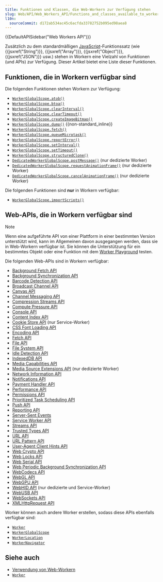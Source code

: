 ```yaml
---
title: Funktionen und Klassen, die Web-Workern zur Verfügung stehen
slug: Web/API/Web_Workers_API/Functions_and_classes_available_to_workers
l10n:
  sourceCommit: d172ab534ac45c6acfda33782752b095ed98aea8
---
```


{{DefaultAPISidebar("Web Workers API")}}

Zusätzlich zu dem standardmäßigen [JavaScript](/de/docs/Web/JavaScript)-Funktionssatz (wie {{jsxref("String")}}, {{jsxref("Array")}}, {{jsxref("Object")}}, {{jsxref("JSON")}} usw.) stehen in Workern eine Vielzahl von Funktionen (und APIs) zur Verfügung. Dieser Artikel bietet eine Liste dieser Funktionen.

## Funktionen, die in Workern verfügbar sind

Die folgenden Funktionen stehen Workern zur Verfügung:

- [`WorkerGlobalScope.atob()`](/de/docs/Web/API/WorkerGlobalScope/atob)
- [`WorkerGlobalScope.btoa()`](/de/docs/Web/API/WorkerGlobalScope/btoa)
- [`WorkerGlobalScope.clearInterval()`](/de/docs/Web/API/WorkerGlobalScope/clearInterval)
- [`WorkerGlobalScope.clearTimeout()`](/de/docs/Web/API/WorkerGlobalScope/clearTimeout)
- [`WorkerGlobalScope.createImageBitmap()`](/de/docs/Web/API/WorkerGlobalScope/createImageBitmap)
- [`WorkerGlobalScope.dump()`](/de/docs/Web/API/WorkerGlobalScope/dump) {{non-standard_inline}}
- [`WorkerGlobalScope.fetch()`](/de/docs/Web/API/WorkerGlobalScope/fetch)
- [`WorkerGlobalScope.queueMicrotask()`](/de/docs/Web/API/WorkerGlobalScope/queueMicrotask)
- [`WorkerGlobalScope.reportError()`](/de/docs/Web/API/WorkerGlobalScope/reportError)
- [`WorkerGlobalScope.setInterval()`](/de/docs/Web/API/WorkerGlobalScope/setInterval)
- [`WorkerGlobalScope.setTimeout()`](/de/docs/Web/API/WorkerGlobalScope/setTimeout)
- [`WorkerGlobalScope.structuredClone()`](/de/docs/Web/API/WorkerGlobalScope/structuredClone)
- [`DedicatedWorkerGlobalScope.postMessage()`](/de/docs/Web/API/DedicatedWorkerGlobalScope/postMessage) (nur dedizierte Worker)
- [`DedicatedWorkerGlobalScope.requestAnimationFrame()`](/de/docs/Web/API/DedicatedWorkerGlobalScope/requestAnimationFrame) (nur dedizierte Worker)
- [`DedicatedWorkerGlobalScope.cancelAnimationFrame()`](/de/docs/Web/API/DedicatedWorkerGlobalScope/cancelAnimationFrame) (nur dedizierte Worker)

Die folgenden Funktionen sind **nur** in Workern verfügbar:

- [`WorkerGlobalScope.importScripts()`](/de/docs/Web/API/WorkerGlobalScope/importScripts)

## Web-APIs, die in Workern verfügbar sind

> [!NOTE]
> Wenn eine aufgeführte API von einer Plattform in einer bestimmten Version unterstützt wird, kann im Allgemeinen davon ausgegangen werden, dass sie in Web-Workern verfügbar ist. Sie können die Unterstützung für ein bestimmtes Objekt oder eine Funktion mit dem [Worker Playground](https://mdn.github.io/dom-examples/web-workers/worker-playground/) testen.

Die folgenden Web-APIs sind in Workern verfügbar:

- [Background Fetch API](/de/docs/Web/API/Background_Fetch_API)
- [Background Synchronization API](/de/docs/Web/API/Background_Synchronization_API)
- [Barcode Detection API](/de/docs/Web/API/Barcode_Detection_API)
- [Broadcast Channel API](/de/docs/Web/API/Broadcast_Channel_API)
- [Canvas API](/de/docs/Web/API/Canvas_API)
- [Channel Messaging API](/de/docs/Web/API/Channel_Messaging_API)
- [Compression Streams API](/de/docs/Web/API/Compression_Streams_API)
- [Compute Pressure API](/de/docs/Web/API/Compute_Pressure_API)
- [Console API](/de/docs/Web/API/Console_API)
- [Content Index API](/de/docs/Web/API/Content_Index_API)
- [Cookie Store API](/de/docs/Web/API/Cookie_Store_API) (nur Service-Worker)
- [CSS Font Loading API](/de/docs/Web/API/CSS_Font_Loading_API)
- [Encoding API](/de/docs/Web/API/Encoding_API)
- [Fetch API](/de/docs/Web/API/Fetch_API)
- [File API](/de/docs/Web/API/File_API)
- [File System API](/de/docs/Web/API/File_System_API)
- [Idle Detection API](/de/docs/Web/API/Idle_Detection_API)
- [IndexedDB API](/de/docs/Web/API/IndexedDB_API)
- [Media Capabilities API](/de/docs/Web/API/Media_Capabilities_API)
- [Media Source Extensions API](/de/docs/Web/API/Media_Source_Extensions_API) (nur dedizierte Worker)
- [Network Information API](/de/docs/Web/API/Network_Information_API)
- [Notifications API](/de/docs/Web/API/Notifications_API)
- [Payment Handler API](/de/docs/Web/API/Payment_Handler_API)
- [Performance API](/de/docs/Web/API/Performance_API)
- [Permissions API](/de/docs/Web/API/Permissions_API)
- [Prioritized Task Scheduling API](/de/docs/Web/API/Prioritized_Task_Scheduling_API)
- [Push API](/de/docs/Web/API/Push_API)
- [Reporting API](/de/docs/Web/API/Reporting_API)
- [Server-Sent Events](/de/docs/Web/API/Server-sent_events)
- [Service Worker API](/de/docs/Web/API/Service_Worker_API)
- [Streams API](/de/docs/Web/API/Streams_API)
- [Trusted Types API](/de/docs/Web/API/Trusted_Types_API)
- [URL API](/de/docs/Web/API/URL_API)
- [URL Pattern API](/de/docs/Web/API/URL_Pattern_API)
- [User-Agent Client Hints API](/de/docs/Web/API/User-Agent_Client_Hints_API)
- [Web Crypto API](/de/docs/Web/API/Web_Crypto_API)
- [Web Locks API](/de/docs/Web/API/Web_Locks_API)
- [Web Serial API](/de/docs/Web/API/Web_Serial_API)
- [Web Periodic Background Synchronization API](/de/docs/Web/API/Web_Periodic_Background_Synchronization_API)
- [WebCodecs API](/de/docs/Web/API/WebCodecs_API)
- [WebGL API](/de/docs/Web/API/WebGL_API)
- [WebGPU API](/de/docs/Web/API/WebGPU_API)
- [WebHID API](/de/docs/Web/API/WebHID_API) (nur dedizierte und Service-Worker)
- [WebUSB API](/de/docs/Web/API/WebUSB_API)
- [WebSockets API](/de/docs/Web/API/WebSockets_API)
- [XMLHttpRequest API](/de/docs/Web/API/XMLHttpRequest_API)

Worker können auch andere Worker erstellen, sodass diese APIs ebenfalls verfügbar sind:

- [`Worker`](/de/docs/Web/API/Worker)
- [`WorkerGlobalScope`](/de/docs/Web/API/WorkerGlobalScope)
- [`WorkerLocation`](/de/docs/Web/API/WorkerLocation)
- [`WorkerNavigator`](/de/docs/Web/API/WorkerNavigator)

## Siehe auch

- [Verwendung von Web-Workern](/de/docs/Web/API/Web_Workers_API/Using_web_workers)
- [`Worker`](/de/docs/Web/API/Worker)
